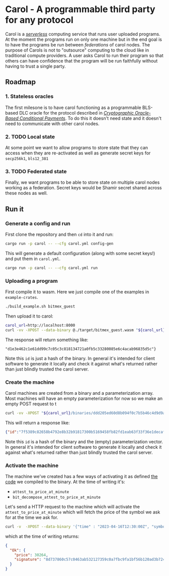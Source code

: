 # Carol - A programmable third party for any protocol

Carol is a [*serverless*](https://en.wikipedia.org/wiki/Serverless_computing) computing service that runs user uploaded programs.
At the moment the programs run on only one machine but in the end goal is to have the programs be run between *federations* of carol nodes.
The purpose of Carols is not to "outsource" computing to the cloud like in traditional compute providers.
A user asks Carol to run their program so that others can have confidence that the program will be run faithfully without having to trust a single party.


## Roadmap

### 1. Stateless oracles

The first milesone is to have carol functioning as a programmable BLS-based DLC oracle for the protocol described in *[Cryptographic Oracle-Based Conditional Payments]*.
To do this it doesn't need state and it doesn't need to communicate with other carol nodes.

### 2. TODO Local state

At some point we want to allow programs to store state that they can access when they are re-activated as well as generate secret keys for `secp256k1`, `bls12_381`



### 3. TODO Federated state

Finally, we want programs to be able to store state on multiple carol nodes working as a federation. Secret keys would be Shamir secret shared across these nodes as well.


## Run it

### Generate a config and run

First clone the repository and then `cd` into it and run:

``` sh
cargo run -p carol -- --cfg carol.yml config-gen
```

This will generate a default configuration (along with some secret keys!) and put them in `carol.yml`.

``` sh
cargo run -p carol -- --cfg carol.yml run
```


### Uploading a program

First compile it to wasm. Here we just compile one of the examples in `example-crates`.

``` sh
./build_example.sh bitmex_guest
```

Then upload it to carol:

``` sh
carol_url=http://localhost:8000
curl -vv -XPOST --data-binary @./target/bitmex_guest.wasm "${carol_url}/binaries"
```

The response will return something like:

```
"d1e3e462c1e61dd99c7c05c3c818134721a0fb5c33280085e6c4acab96835d5c"}
```

Note this `id` is just a hash of the binary. In general it's intended for client software to
generate it locally and check it against what's returned rather than just blindly trusted the carol
server.

### Create the machine

Carol machines are created from a binary and a parameterization array. Most machines will have an empty parameterization for now so we make an empty POST request to t

``` sh
curl -vv -XPOST "${carol_url}/binaries/ddd205ed60d8b094f0c7b5b46c4d9d9a0fe36f14fd306572a5c6191c1fd0a46b"
```

This will return a response like:

``` json
{"id":"7f5389c82658b4792e8b32b91817300b5169458fb82fd1eab63f33f36e1decaf"}
```

Note this `id` is a hash of the binary and the (empty) parameterization vector. In general it's
intended for client software to generate it locally and check it against what's returned rather than
just blindly trusted the carol server.

### Activate the machine

The machine we've created has a few ways of activating it as defined [the code](./example-crates/bitmex/guest/src/lib.rs ) we compiled to the binary.
At the time of writing it's:

- `attest_to_price_at_minute`
- `bit_decompose_attest_to_price_at_minute`

Let's send a HTTP request to the machine which will activate the `attest_to_price_at_minute` which will fetch the price of the symbol we ask for at the time we ask for.


```sh
curl -v  -XPOST --data-binary '{"time" : "2023-04-16T12:30:00Z", "symbol" : ".BXBT"}' "${carol_url}/machines/7f5389c82658b4792e8b32b91817300b5169458fb82fd1eab63f33f36e1decaf/activate/attest_to_price_at_minute"
```

which at the time of writing returns:

``` json
{
  "Ok": {
    "price": 30264,
    "signature": "8d737860c57c0463ab532127359c0a7fbc9fa1bf56b120ad3b724637fb3a3c08d621ce5afe20de25889d14c7e23a0a4a19961cc08596f2c82fd84b9b00fa24b5fc4e67226300d855f6e51176d7ef73525e37d7baad6dae701271a0ede593000d"
  }
}
```


[Cryptographic Oracle-Based Conditional Payments]: https://eprint.iacr.org/2022/499
